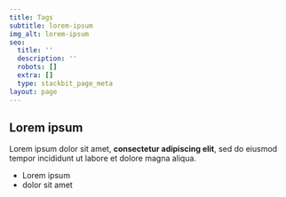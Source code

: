 ```yaml
---
title: Tags
subtitle: lorem-ipsum
img_alt: lorem-ipsum
seo:
  title: ''
  description: ''
  robots: []
  extra: []
  type: stackbit_page_meta
layout: page
---
```

## Lorem ipsum

Lorem ipsum dolor sit amet, **consectetur adipiscing elit**, sed do eiusmod tempor incididunt ut labore et dolore magna aliqua.

- Lorem ipsum
- dolor sit amet